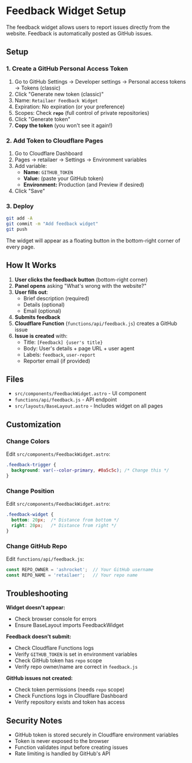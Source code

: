 # Feedback Widget Setup

The feedback widget allows users to report issues directly from the website. Feedback is automatically posted as GitHub issues.

## Setup

### 1. Create a GitHub Personal Access Token

1. Go to GitHub Settings → Developer settings → Personal access tokens → Tokens (classic)
2. Click "Generate new token (classic)"
3. Name: `Retailaer Feedback Widget`
4. Expiration: No expiration (or your preference)
5. Scopes: Check **`repo`** (full control of private repositories)
6. Click "Generate token"
7. **Copy the token** (you won't see it again!)

### 2. Add Token to Cloudflare Pages

1. Go to Cloudflare Dashboard
2. Pages → retailaer → Settings → Environment variables
3. Add variable:
   - **Name:** `GITHUB_TOKEN`
   - **Value:** (paste your GitHub token)
   - **Environment:** Production (and Preview if desired)
4. Click "Save"

### 3. Deploy

```bash
git add -A
git commit -m "Add feedback widget"
git push
```

The widget will appear as a floating button in the bottom-right corner of every page.

## How It Works

1. **User clicks the feedback button** (bottom-right corner)
2. **Panel opens** asking "What's wrong with the website?"
3. **User fills out**:
   - Brief description (required)
   - Details (optional)
   - Email (optional)
4. **Submits feedback**
5. **Cloudflare Function** (`functions/api/feedback.js`) creates a GitHub issue
6. **Issue is created** with:
   - Title: `[Feedback] {user's title}`
   - Body: User's details + page URL + user agent
   - Labels: `feedback`, `user-report`
   - Reporter email (if provided)

## Files

- `src/components/FeedbackWidget.astro` - UI component
- `functions/api/feedback.js` - API endpoint
- `src/layouts/BaseLayout.astro` - Includes widget on all pages

## Customization

### Change Colors

Edit `src/components/FeedbackWidget.astro`:
```css
.feedback-trigger {
  background: var(--color-primary, #0a5c5c); /* Change this */
}
```

### Change Position

Edit `src/components/FeedbackWidget.astro`:
```css
.feedback-widget {
  bottom: 20px;  /* Distance from bottom */
  right: 20px;   /* Distance from right */
}
```

### Change GitHub Repo

Edit `functions/api/feedback.js`:
```javascript
const REPO_OWNER = 'ashrocket';  // Your GitHub username
const REPO_NAME = 'retailaer';   // Your repo name
```

## Troubleshooting

**Widget doesn't appear:**
- Check browser console for errors
- Ensure BaseLayout imports FeedbackWidget

**Feedback doesn't submit:**
- Check Cloudflare Functions logs
- Verify `GITHUB_TOKEN` is set in environment variables
- Check GitHub token has `repo` scope
- Verify repo owner/name are correct in `feedback.js`

**GitHub issues not created:**
- Check token permissions (needs `repo` scope)
- Check Functions logs in Cloudflare Dashboard
- Verify repository exists and token has access

## Security Notes

- GitHub token is stored securely in Cloudflare environment variables
- Token is never exposed to the browser
- Function validates input before creating issues
- Rate limiting is handled by GitHub's API
